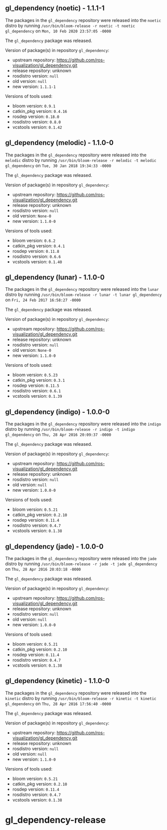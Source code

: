 ## gl_dependency (noetic) - 1.1.1-1

The packages in the `gl_dependency` repository were released into the `noetic` distro by running `/usr/bin/bloom-release -r noetic -t noetic gl_dependency` on `Mon, 10 Feb 2020 23:57:05 -0000`

The `gl_dependency` package was released.

Version of package(s) in repository `gl_dependency`:

- upstream repository: https://github.com/ros-visualization/gl_dependency.git
- release repository: unknown
- rosdistro version: `null`
- old version: `null`
- new version: `1.1.1-1`

Versions of tools used:

- bloom version: `0.9.1`
- catkin_pkg version: `0.4.16`
- rosdep version: `0.18.0`
- rosdistro version: `0.8.0`
- vcstools version: `0.1.42`


## gl_dependency (melodic) - 1.1.0-0

The packages in the `gl_dependency` repository were released into the `melodic` distro by running `/usr/bin/bloom-release -r melodic -t melodic gl_dependency` on `Tue, 30 Jan 2018 19:34:33 -0000`

The `gl_dependency` package was released.

Version of package(s) in repository `gl_dependency`:

- upstream repository: https://github.com/ros-visualization/gl_dependency.git
- release repository: unknown
- rosdistro version: `null`
- old version: `None-0`
- new version: `1.1.0-0`

Versions of tools used:

- bloom version: `0.6.2`
- catkin_pkg version: `0.4.1`
- rosdep version: `0.11.8`
- rosdistro version: `0.6.6`
- vcstools version: `0.1.40`


## gl_dependency (lunar) - 1.1.0-0

The packages in the `gl_dependency` repository were released into the `lunar` distro by running `/usr/bin/bloom-release -r lunar -t lunar gl_dependency` on `Fri, 24 Feb 2017 16:58:27 -0000`

The `gl_dependency` package was released.

Version of package(s) in repository `gl_dependency`:

- upstream repository: https://github.com/ros-visualization/gl_dependency.git
- release repository: unknown
- rosdistro version: `null`
- old version: `None-0`
- new version: `1.1.0-0`

Versions of tools used:

- bloom version: `0.5.23`
- catkin_pkg version: `0.3.1`
- rosdep version: `0.11.5`
- rosdistro version: `0.6.1`
- vcstools version: `0.1.39`


## gl_dependency (indigo) - 1.0.0-0

The packages in the `gl_dependency` repository were released into the `indigo` distro by running `/usr/bin/bloom-release -r indigo -t indigo gl_dependency` on `Thu, 28 Apr 2016 20:09:37 -0000`

The `gl_dependency` package was released.

Version of package(s) in repository `gl_dependency`:

- upstream repository: https://github.com/ros-visualization/gl_dependency.git
- release repository: unknown
- rosdistro version: `null`
- old version: `null`
- new version: `1.0.0-0`

Versions of tools used:

- bloom version: `0.5.21`
- catkin_pkg version: `0.2.10`
- rosdep version: `0.11.4`
- rosdistro version: `0.4.7`
- vcstools version: `0.1.38`


## gl_dependency (jade) - 1.0.0-0

The packages in the `gl_dependency` repository were released into the `jade` distro by running `/usr/bin/bloom-release -r jade -t jade gl_dependency` on `Thu, 28 Apr 2016 20:03:18 -0000`

The `gl_dependency` package was released.

Version of package(s) in repository `gl_dependency`:

- upstream repository: https://github.com/ros-visualization/gl_dependency.git
- release repository: unknown
- rosdistro version: `null`
- old version: `null`
- new version: `1.0.0-0`

Versions of tools used:

- bloom version: `0.5.21`
- catkin_pkg version: `0.2.10`
- rosdep version: `0.11.4`
- rosdistro version: `0.4.7`
- vcstools version: `0.1.38`


## gl_dependency (kinetic) - 1.1.0-0

The packages in the `gl_dependency` repository were released into the `kinetic` distro by running `/usr/bin/bloom-release -r kinetic -t kinetic gl_dependency` on `Thu, 28 Apr 2016 17:56:40 -0000`

The `gl_dependency` package was released.

Version of package(s) in repository `gl_dependency`:

- upstream repository: https://github.com/ros-visualization/gl_dependency.git
- release repository: unknown
- rosdistro version: `null`
- old version: `null`
- new version: `1.1.0-0`

Versions of tools used:

- bloom version: `0.5.21`
- catkin_pkg version: `0.2.10`
- rosdep version: `0.11.4`
- rosdistro version: `0.4.7`
- vcstools version: `0.1.38`


# gl_dependency-release